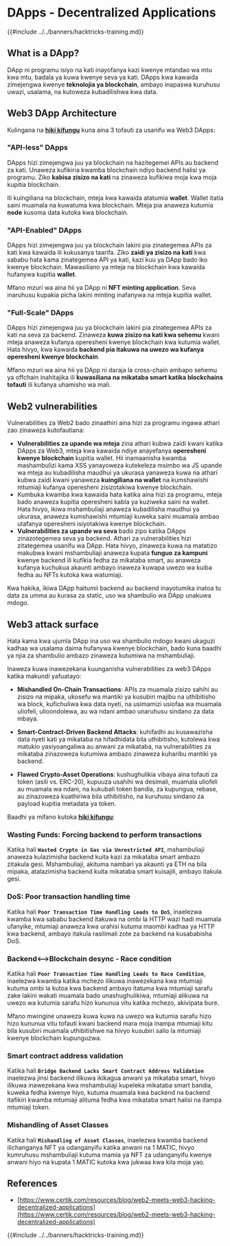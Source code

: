 # DApps - Decentralized Applications

{{#include ../../banners/hacktricks-training.md}}

## What is a DApp?

DApp ni programu isiyo na kati inayofanya kazi kwenye mtandao wa mtu kwa mtu, badala ya kuwa kwenye seva ya kati. DApps kwa kawaida zimejengwa kwenye **teknolojia ya blockchain**, ambayo inapaswa kuruhusu uwazi, usalama, na kutoweza kubadilishwa kwa data.

## Web3 DApp Architecture

Kulingana na [**hiki kifungu**](https://www.certik.com/resources/blog/web2-meets-web3-hacking-decentralized-applications) kuna aina 3 tofauti za usanifu wa Web3 DApps:

### "API-less" DApps

DApps hizi zimejengwa juu ya blockchain na hazitegemei APIs au backend za kati. Unaweza kufikiria kwamba blockchain ndiyo backend halisi ya programu. Ziko **kabisa zisizo na kati** na zinaweza kufikiwa moja kwa moja kupitia blockchain.

Ili kuingiliana na blockchain, mteja kwa kawaida atatumia **wallet**. Wallet itatia saini muamala na kuwatuma kwa blockchain. Mteja pia anaweza kutumia **node** kusoma data kutoka kwa blockchain.

### "API-Enabled" DApps

DApps hizi zimejengwa juu ya blockchain lakini pia zinategemea APIs za kati kwa kawaida ili kukusanya taarifa. Ziko **zaidi ya zisizo na kati** kwa sababu hata kama zinategemea API ya kati, kazi kuu ya DApp bado iko kwenye blockchain. Mawasiliano ya mteja na blockchain kwa kawaida hufanywa kupitia **wallet**.

Mfano mzuri wa aina hii ya DApp ni **NFT minting application**. Seva inaruhusu kupakia picha lakini minting inafanywa na mteja kupitia wallet.

### "Full-Scale" DApps

DApps hizi zimejengwa juu ya blockchain lakini pia zinategemea APIs za kati na seva za backend. Zinaweza **kuwa zisizo na kati kwa sehemu** kwani mteja anaweza kufanya operesheni kwenye blockchain kwa kutumia wallet. Hata hivyo, kwa kawaida **backend pia itakuwa na uwezo wa kufanya operesheni kwenye blockchain**.

Mfano mzuri wa aina hii ya DApp ni daraja la cross-chain ambapo sehemu ya offchain inahitajika ili **kuwasiliana na mikataba smart katika blockchains tofauti** ili kufanya uhamisho wa mali.

## Web2 vulnerabilities

Vulnerabilities za Web2 bado zinaathiri aina hizi za programu ingawa athari zao zinaweza kutofautiana:

- **Vulnerabilities za upande wa mteja** zina athari kubwa zaidi kwani katika DApps za Web3, mteja kwa kawaida ndiye anayefanya **operesheni kwenye blockchain** kupitia wallet. Hii inamaanisha kwamba mashambulizi kama XSS yanayoweza kutekeleza msimbo wa JS upande wa mteja au kubadilisha maudhui ya ukurasa yanaweza kuwa na athari kubwa zaidi kwani yanaweza **kuingiliana na wallet** na kumshawishi mtumiaji kufanya operesheni zisizotakiwa kwenye blockchain.
- Kumbuka kwamba kwa kawaida hata katika aina hizi za programu, mteja bado anaweza kupitia operesheni kabla ya kuziweka saini na wallet. Hata hivyo, ikiwa mshambuliaji anaweza kubadilisha maudhui ya ukurasa, anaweza kumshawishi mtumiaji kuweka saini muamala ambao utafanya operesheni isiyotakiwa kwenye blockchain.
- **Vulnerabilities za upande wa seva** bado zipo katika DApps zinazotegemea seva ya backend. Athari za vulnerabilities hizi zitategemea usanifu wa DApp. Hata hivyo, zinaweza kuwa na matatizo makubwa kwani mshambuliaji anaweza kupata **funguo za kampuni** kwenye backend ili kufikia fedha za mikataba smart, au anaweza kufanya kuchukua akaunti ambayo inaweza kuwapa uwezo wa kuiba fedha au NFTs kutoka kwa watumiaji.

Kwa hakika, ikiwa DApp haitumii backend au backend inayotumika inatoa tu data za umma au kurasa za static, uso wa shambulio wa DApp unakuwa mdogo.

## Web3 attack surface

Hata kama kwa ujumla DApp ina uso wa shambulio mdogo kwani ukaguzi kadhaa wa usalama daima hufanywa kwenye blockchain, bado kuna baadhi ya njia za shambulio ambazo zinaweza kutumiwa na mshambuliaji.

Inaweza kuwa inawezekana kuunganisha vulnerabilities za web3 DApps katika makundi yafuatayo:

- **Mishandled On-Chain Transactions**: APIs za muamala zisizo sahihi au zisizo na mipaka, ukosefu wa mantiki ya kusubiri majibu na uthibitisho wa block, kufichuliwa kwa data nyeti, na usimamizi usiofaa wa muamala uliofeli, ulioondolewa, au wa ndani ambao unaruhusu sindano za data mbaya.

- **Smart-Contract-Driven Backend Attacks**: kuhifadhi au kusawazisha data nyeti kati ya mikataba na hifadhidata bila uthibitisho, kutolewa kwa matukio yasiyoangaliwa au anwani za mikataba, na vulnerabilities za mikataba zinazoweza kutumiwa ambazo zinaweza kuharibu mantiki ya backend.

- **Flawed Crypto-Asset Operations**: kushughulikia vibaya aina tofauti za token (asili vs. ERC-20), kupuuza usahihi wa desimali, muamala uliofeli au muamala wa ndani, na kukubali token bandia, za kupungua, rebase, au zinazoweza kuathiriwa bila uthibitisho, na kuruhusu sindano za payload kupitia metadata ya token.

Baadhi ya mifano kutoka [**hiki kifungu**](https://www.certik.com/resources/blog/web2-meets-web3-hacking-decentralized-applications):

### Wasting Funds: Forcing backend to perform transactions

Katika hali **`Wasted Crypto in Gas via Unrestricted API`**, mshambuliaji anaweza kulazimisha backend kuita kazi za mikataba smart ambazo zitakula gesi. Mshambuliaji, akituma nambari ya akaunti ya ETH na bila mipaka, atalazimisha backend kuita mikataba smart kuisajili, ambayo itakula gesi.

### DoS: Poor transaction handling time

Katika hali **`Poor Transaction Time Handling Leads to DoS`**, inaelezwa kwamba kwa sababu backend itakuwa na ombi la HTTP wazi hadi muamala ufanyike, mtumiaji anaweza kwa urahisi kutuma maombi kadhaa ya HTTP kwa backend, ambayo itakula rasilimali zote za backend na kusababisha DoS.

### Backend<-->Blockchain desync - Race condition

Katika hali **`Poor Transaction Time Handling Leads to Race Condition`**, inaelezwa kwamba katika mchezo ilikuwa inawezekana kwa mtumiaji kutuma ombi la kutoa kwa backend ambayo itatuma kwa mtumiaji sarafu zake lakini wakati muamala bado unashughulikiwa, mtumiaji alikuwa na uwezo wa kutumia sarafu hizo kununua vitu katika mchezo, akivipata bure.

Mfano mwingine unaweza kuwa kuwa na uwezo wa kutumia sarafu hizo hizo kununua vitu tofauti kwani backend mara moja inampa mtumiaji kitu bila kusubiri muamala uthibitishwe na hivyo kusubiri salio la mtumiaji kwenye blockchain kupunguzwa.

### Smart contract address validation

Katika hali **`Bridge Backend Lacks Smart Contract Address Validation`** inaelezwa jinsi backend ilikuwa ikikagua anwani ya mikataba smart, hivyo ilikuwa inawezekana kwa mshambuliaji kupeleka mikataba smart bandia, kuweka fedha kwenye hiyo, kutuma muamala kwa backend na backend itafikiri kwamba mtumiaji alituma fedha kwa mikataba smart halisi na itampa mtumiaji token.

### Mishandling of Asset Classes

Katika hali **`Mishandling of Asset Classes`**, inaelezwa kwamba backend ilichanganya NFT ya udanganyifu katika anwani na 1 MATIC, hivyo kumruhusu mshambuliaji kutuma mamia ya NFT za udanganyifu kwenye anwani hiyo na kupata 1 MATIC kutoka kwa jukwaa kwa kila moja yao.

## References
- [https://www.certik.com/resources/blog/web2-meets-web3-hacking-decentralized-applications](https://www.certik.com/resources/blog/web2-meets-web3-hacking-decentralized-applications)

{{#include ../../banners/hacktricks-training.md}}
